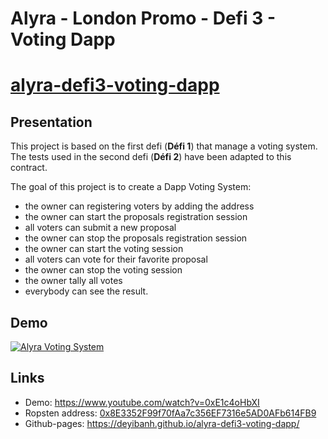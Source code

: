 # Alyra - London Promo - Defi 3 - Voting Dapp
# <u>alyra-defi3-voting-dapp</u>

## Presentation

This project is based on the first defi (**Défi 1**) that manage a voting system.<br />
The tests used in the second defi (**Défi 2**) have been adapted to this contract.<br />

The goal of this project is to create a Dapp Voting System:
- the owner can registering voters by adding the address
- the owner can start the proposals registration session
- all voters can submit a new proposal
- the owner can stop the proposals registration session
- the owner can start the voting session 
- all voters can vote for their favorite proposal
- the owner can stop the voting session
- the owner tally all votes
- everybody can see the result.

## Demo

[![Alyra Voting System](./Alyra-Defi-3-Voting-System-Demo.gif)](https://www.youtube.com/watch?v=0xE1c4oHbXI)

## Links

- Demo: https://www.youtube.com/watch?v=0xE1c4oHbXI
- Ropsten address: [0x8E3352F99f70fAa7c356EF7316e5AD0AFb614FB9](https://ropsten.etherscan.io/address/0x8E3352F99f70fAa7c356EF7316e5AD0AFb614FB9)
- Github-pages: <https://deyibanh.github.io/alyra-defi3-voting-dapp/>
